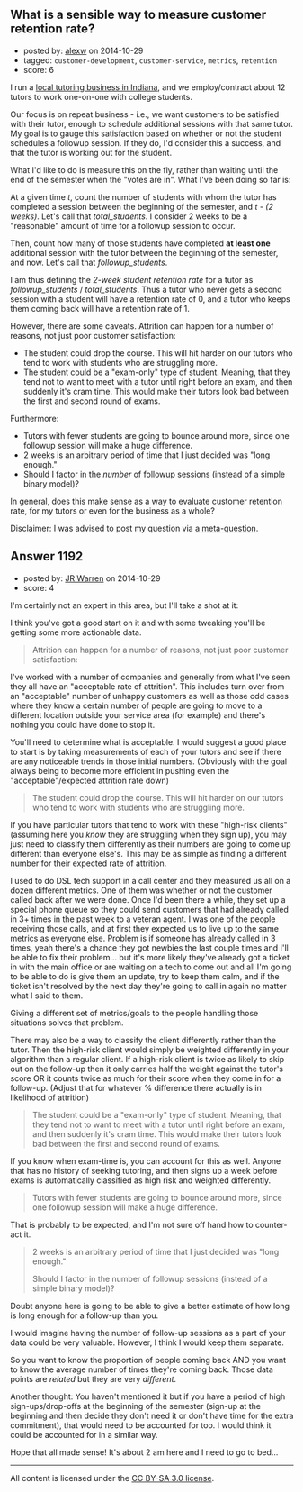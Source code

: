 ## What is a sensible way to measure customer retention rate?

- posted by: [alexw](https://stackexchange.com/users/3556746/alexw) on 2014-10-29
- tagged: `customer-development`, `customer-service`, `metrics`, `retention`
- score: 6

<p>I run a <a href="http://bloomingtontutors.com" rel="nofollow">local tutoring business in Indiana</a>, and we employ/contract about 12 tutors to work one-on-one with college students.</p>

<p>Our focus is on repeat business - i.e., we want customers to be satisfied with their tutor, enough to schedule additional sessions with that same tutor.  My goal is to gauge this satisfaction based on whether or not the student schedules a followup session.  If they do, I'd consider this a success, and that the tutor is working out for the student.</p>

<p>What I'd like to do is measure this on the fly, rather than waiting until the end of the semester when the "votes are in".  What I've been doing so far is:</p>

<p>At a given time <em>t</em>, count the number of students with whom the tutor has completed a session between the beginning of the semester, and <em>t - (2 weeks)</em>.  Let's call that <em>total_students</em>.  I consider 2 weeks to be a "reasonable" amount of time for a followup session to occur.  </p>

<p>Then, count how many of those students have completed <strong>at least one</strong> additional session with the tutor between the beginning of the semester, and now.  Let's call that <em>followup_students</em>.  </p>

<p>I am thus defining the <em>2-week student retention rate</em> for a tutor as <em>followup_students</em> / <em>total_students</em>.  Thus a tutor who never gets a second session with a student will have a retention rate of 0, and a tutor who keeps them coming back will have a retention rate of 1.</p>

<p>However, there are some caveats.  Attrition can happen for a number of reasons, not just poor customer satisfaction:</p>

<ul>
<li>The student could drop the course.  This will hit harder on our tutors who tend to work with students who are struggling more.</li>
<li>The student could be a "exam-only" type of student.  Meaning, that they tend not to want to meet with a tutor until right before an exam, and then suddenly it's cram time.  This would make their tutors look bad between the first and second round of exams.</li>
</ul>

<p>Furthermore:</p>

<ul>
<li>Tutors with fewer students are going to bounce around more, since one followup session will make a huge difference.</li>
<li>2 weeks is an arbitrary period of time that I just decided was "long enough."</li>
<li>Should I factor in the <em>number</em> of followup sessions (instead of a simple binary model)?</li>
</ul>

<p>In general, does this make sense as a way to evaluate customer retention rate, for my tutors or even for the business as a whole?</p>

<p>Disclaimer: I was advised to post my question via <a href="https://meta.stackexchange.com/questions/242406/where-should-i-ask-a-question-about-metrics/">a meta-question</a>.</p>



## Answer 1192

- posted by: [JR Warren](https://stackexchange.com/users/1866317/jr-warren) on 2014-10-29
- score: 4

<p>I'm certainly not an expert in this area, but I'll take a shot at it:</p>

<p>I think you've got a good start on it and with some tweaking you'll be getting some more actionable data.</p>

<blockquote>
  <p>Attrition can happen for a number of reasons, not just poor customer
  satisfaction:</p>
</blockquote>

<p>I've worked with a number of companies and generally from what I've seen they all have an "acceptable rate of attrition". This includes turn over from an "acceptable" number of unhappy customers as well as those odd cases where they know a certain number of people are going to move to a different location outside your service area (for example) and there's nothing you could have done to stop it.</p>

<p>You'll need to determine what is acceptable. I would suggest a good place to start is by taking measurements of each of your tutors and see if there are any noticeable trends in those initial numbers.  (Obviously with the goal always being to become more efficient in pushing even the "acceptable"/expected attrition rate down)</p>

<blockquote>
  <p>The student could drop the course. This will hit harder on our tutors
  who tend to work with students who are struggling more.</p>
</blockquote>

<p>If you have particular tutors that tend to work with these "high-risk clients" (assuming here you <em>know</em> they are struggling when they sign up), you may just need to classify them differently as their numbers are going to come up different than everyone else's.  This may be as simple as finding a different number for their expected rate of attrition.</p>

<p>I used to do DSL tech support in a call center and they measured us all on a dozen different metrics. One of them was whether or not the customer called back after we were done. Once I'd been there a while, they set up a special phone queue so they could send customers that had already called in 3+ times in the past week to a veteran agent.  I was one of the people receiving those calls, and at first they expected us to live up to the same metrics as everyone else. Problem is if someone has already called in 3 times, yeah there's a chance they got newbies the last couple times and I'll be able to fix their problem... but it's more likely they've already got a ticket in with the main office or are waiting on a tech to come out and all I'm going to be able to do is give them an update, try to keep them calm, and if the ticket isn't resolved by the next day they're going to call in again no matter what I said to them. </p>

<p>Giving a different set of metrics/goals to the people handling those situations solves that problem.</p>

<p>There may also be a way to classify the client differently rather than the tutor. Then the high-risk client would simply be weighted differently in your algorithm than a regular client.  If a high-risk client is twice as likely to skip out on the follow-up then it only carries half the weight against the tutor's score OR it counts twice as much for their score when they come in for a follow-up. (Adjust that for whatever % difference there actually is in likelihood of attrition)</p>

<blockquote>
  <p>The student could be a "exam-only" type of student. Meaning, that they tend not to want to meet with a tutor until right before an exam,
  and then suddenly it's cram time. This would make their tutors look
  bad between the first and second round of exams.</p>
</blockquote>

<p>If you know when exam-time is, you can account for this as well. Anyone that has no history of seeking tutoring, and then signs up a week before exams is automatically classified as high risk and weighted differently.</p>

<blockquote>
  <p>Tutors with fewer students are going to bounce around more, since one
  followup session will make a huge difference.</p>
</blockquote>

<p>That is probably to be expected, and I'm not sure off hand how to counter-act it. </p>

<blockquote>
  <p>2 weeks is an arbitrary period of time that I just decided was "long
  enough."</p>
  
  <p>Should I factor in the number of followup sessions (instead of a
  simple binary model)?</p>
</blockquote>

<p>Doubt anyone here is going to be able to give a better estimate of how long is long enough for a follow-up than you.</p>

<p>I would imagine having the number of follow-up sessions as a part of your data could be very valuable. However, I think I would keep them separate.</p>

<p>So you want to know the proportion of people coming back AND you want to know the average number of times they're coming back. Those data points are <em>related</em> but they are very <em>different</em>.</p>

<p>Another thought: You haven't mentioned it but if you have a period of high sign-ups/drop-offs at the beginning of the semester (sign-up at the beginning and then decide they don't need it or don't have time for the extra commitment), that would need to be accounted for too.  I would think it could be accounted for in a similar way.</p>

<p>Hope that all made sense! It's about 2 am here and I need to go to bed...</p>




---

All content is licensed under the [CC BY-SA 3.0 license](https://creativecommons.org/licenses/by-sa/3.0/).
